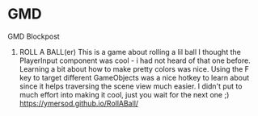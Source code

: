 # GMD
GMD Blockpost

1. ROLL A BALL(er)
This is a game about rolling a lil ball
I thought the PlayerInput component was cool - i had not heard of that one before. Learning a bit about how to make pretty colors was nice. Using the F key to target different GameObjects was a nice hotkey to learn about since it helps traversing the scene view much easier.
I didn't put to much effort into making it cool, just you wait for the next one ;)
https://ymersod.github.io/RollABall/
